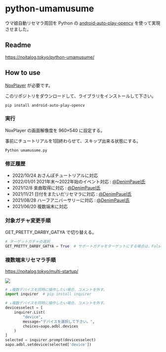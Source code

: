 # python-umamusume
ウマ娘自動リセマラ周回を Python の [android-auto-play-opencv](https://github.com/noitaro/android-auto-play-opencv "android-auto-play-opencv") を使って実現させました。

## Readme
https://noitalog.tokyo/python-umamusume/

## How to use
[NoxPlayer](https://jp.bignox.com/ "NoxPlayer") が必要です。

このリポジトリをダウンロードして、ライブラリをインストールして下さい。
```
pip install android-auto-play-opencv
```

### 実行
NoxPlayer の画面解像度を 960×540 に設定する。

事前にチュートリアルを1回終わらせて、スキップ出来る状態にする。
```
Python umamusume.py
```

### 修正履歴
+ 2022/10/24 おさんぽチュートリアルに対応
+ 2022/01/01 2021年末～2022年始のイベント対応 : [@DenimPauel氏](https://github.com/DenimPauel)
+ 2021/12/8 楽曲取得に対応 : [@DenimPauel氏](https://github.com/DenimPauel)
+ 2021/11/21 日付をまたいだリセマラに対応 : [@DenimPauel氏](https://github.com/DenimPauel)
+ 2021/08/28 ハーフアニバーサリーに対応 : [@DenimPauel氏](https://github.com/DenimPauel)
+ 2021/06/20 複数端末に対応


### 対象ガチャ変更手順
GET_PRETTY_DARBY_GATYA で切り替える。
```Python
# ターゲットガチャの選択
GET_PRETTY_DARBY_GATYA = True  # サポートガチャをターゲットにする場合は、Falseにする。
```

### 複数端末リセマラ手順
https://noitalog.tokyo/multi-startup/

![](multi-startup.gif)
```Python
# ↓複数デバイスを同時に操作したい場合、コメントを外す。
import inquirer  # pip install inquirer

# ↓複数デバイスを同時に操作したい場合、コメントを外す。
devicesselect = [
    inquirer.List(
        "device",
        message="デバイスを選択して下さい。",
        choices=aapo.adbl.devices
    )
]
selected = inquirer.prompt(devicesselect)
aapo.adbl.setdevice(selected['device'])
```
